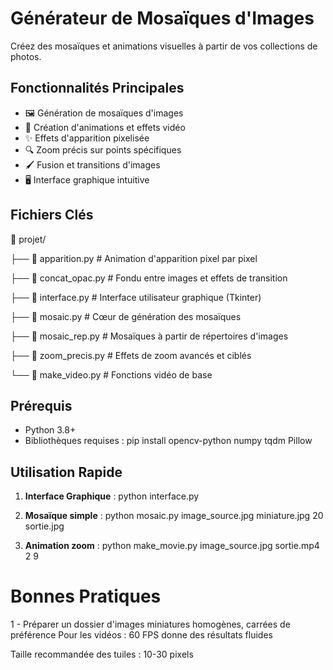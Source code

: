 # Générateur de Mosaïques d'Images

Créez des mosaïques et animations visuelles à partir de vos collections de photos.

## Fonctionnalités Principales

- 🖼️ Génération de mosaïques d'images
- 🎥 Création d'animations et effets vidéo
- ✨ Effets d'apparition pixelisée
- 🔍 Zoom précis sur points spécifiques
- 🖌️ Fusion et transitions d'images
- 🖥️ Interface graphique intuitive

## Fichiers Clés

📂 projet/

├── 📄 apparition.py             # Animation d'apparition pixel par pixel

├── 📄 concat_opac.py            # Fondu entre images et effets de transition

├── 📄 interface.py              # Interface utilisateur graphique (Tkinter)

├── 📄 mosaic.py                 # Cœur de génération des mosaïques

├── 📄 mosaic_rep.py             # Mosaïques à partir de répertoires d'images

├── 📄 zoom_precis.py            # Effets de zoom avancés et ciblés

└── 📄 make_video.py             # Fonctions vidéo de base

## Prérequis

- Python 3.8+
- Bibliothèques requises :
pip install opencv-python numpy tqdm Pillow

## Utilisation Rapide

1. **Interface Graphique** : python interface.py

2. **Mosaïque simple** : python mosaic.py image_source.jpg miniature.jpg 20 sortie.jpg

3. **Animation zoom** : python make_movie.py image_source.jpg sortie.mp4 2 9


# Bonnes Pratiques
1 - Préparer un dossier d'images miniatures homogènes, carrées de préférence
Pour les vidéos : 60 FPS donne des résultats fluides

Taille recommandée des tuiles : 10-30 pixels

